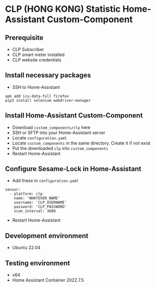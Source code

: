 # CLP (HONG KONG) Statistic Home-Assistant Custom-Component 

## Prerequisite
- CLP Subscriber
- CLP smart meter installed
- CLP website credentials

## Install necessary packages
- SSH to Home-Assistant
```
apk add icu-data-full firefox
pip3 install selenium webdriver-manager
```

## Install Home-Assistant Custom-Component
- Download `custom_components/clp` here
- SSH or SFTP into your Home-Assistant server
- Locate `configuration.yaml`
- Locate `custom_components` in the same directory. Create it if not exist 
- Put the downloaded `clp` into `custom_components`
- Restart Home-Assistant

## Configure Sesame-Lock in Home-Assistant
- Add these in `configuration.yaml`
```
sensor:
  - platform: clp
    name: 'WHATEVER_NAME'
    username: 'CLP_USERNAME'
    password: 'CLP_PASSWORD'
    scan_interval: 3600
```
- Restart Home-Assistant

## Development environment
- Ubuntu 22.04

## Testing environment
- x64
- Home Assistant Container 2022.7.5
